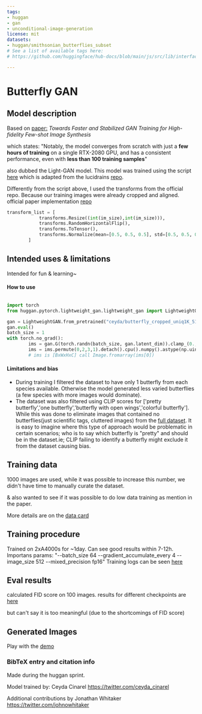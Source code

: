 ```yaml
---
tags:
- huggan
- gan
- unconditional-image-generation
license: mit
datasets:
- huggan/smithsonian_butterflies_subset
# See a list of available tags here:
# https://github.com/huggingface/hub-docs/blob/main/js/src/lib/interfaces/Types.ts#L12

---
```


# Butterfly GAN

## Model description

Based on [paper:](https://openreview.net/forum?id=1Fqg133qRaI) *Towards Faster and Stabilized GAN Training for High-fidelity Few-shot Image Synthesis* 

which states:
"Notably, the model converges from scratch with just a **few hours of training** on a single RTX-2080 GPU, and has a consistent performance, even with **less than 100 training samples**"

also dubbed the Light-GAN model. This model was trained using the script [here](https://github.com/huggingface/community-events/tree/main/huggan/pytorch/lightweight_gan) which is adapted from the lucidrains [repo](https://github.com/lucidrains/lightweight-gan).

Differently from the script above, I used the transforms from the official repo. Because our training images were already cropped and aligned. 
official paper implementation [repo](https://github.com/odegeasslbc/FastGAN-pytorch)

```py
transform_list = [
            transforms.Resize((int(im_size),int(im_size))),
            transforms.RandomHorizontalFlip(),
            transforms.ToTensor(),
            transforms.Normalize(mean=[0.5, 0.5, 0.5], std=[0.5, 0.5, 0.5])
        ]        
```

## Intended uses & limitations

Intended for fun & learning~

#### How to use

```python

import torch
from huggan.pytorch.lightweight_gan.lightweight_gan import LightweightGAN # install the community-events repo above

gan = LightweightGAN.from_pretrained("ceyda/butterfly_cropped_uniq1K_512")
gan.eval()
batch_size = 1
with torch.no_grad():
        ims = gan.G(torch.randn(batch_size, gan.latent_dim)).clamp_(0., 1.)*255
        ims = ims.permute(0,2,3,1).detach().cpu().numpy().astype(np.uint8)
        # ims is [BxWxHxC] call Image.fromarray(ims[0])
```

#### Limitations and bias

- During training I filtered the dataset to have only 1 butterfly from each species available.
Otherwise the model generated less varied butterflies  (a few species with more images would dominate).
- The dataset was also filtered using CLIP scores for ['pretty butterfly','one butterfly','butterfly with open wings','colorful butterfly']. 
While this was done to eliminate images that contained no butterflies(just scientific tags, cluttered images) from the [full dataset](https://huggingface.co/datasets/ceyda/smithsonian_butterflies). 
It is easy to imagine where this type of approach would be problematic in certain scenarios; who is to say which butterfly is "pretty" and should be in the dataset.ie; CLIP failing to identify a butterfly might exclude it from the dataset causing bias.

## Training data

1000 images are used, while it was possible to increase this number, we didn't have time to manually curate the dataset.

& also wanted to see if it was possible to do low data training as mention in the paper.
 
More details are on the [data card](https://huggingface.co/datasets/huggan/smithsonian_butterflies_subset)

## Training procedure

Trained on 2xA4000s for ~1day. Can see good results within 7-12h.
Importans params: "--batch_size 64 --gradient_accumulate_every 4 --image_size 512 --mixed_precision fp16"
Training logs can be seen [here](https://wandb.ai/cceyda/butterfly-gan/runs/2e0bm7h8?workspace=user-cceyda)

## Eval results

calculated FID score on 100 images. results for different checkpoints are [here](https://wandb.ai/cceyda/butterfly-gan-fid?workspace=user-cceyda)

but can't say it is too meaningful (due to the shortcomings of FID score)

## Generated Images

Play with the [demo](https://huggingface.co/spaces/huggan/butterfly-gan)

### BibTeX entry and citation info

Made during the huggan sprint.

Model trained by: Ceyda Cinarel https://twitter.com/ceyda_cinarel

Additional contributions by Jonathan Whitaker https://twitter.com/johnowhitaker